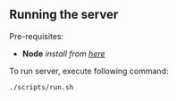 ## Running the server

Pre-requisites:

- **Node** _install from [here](https://nodejs.org/en/download/)_

To run server, execute following command:

```
./scripts/run.sh
```
